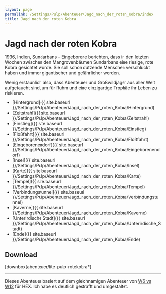 ```yaml
---
layout: page
permalink: /Settings/Pulp/Abenteuer/Jagd_nach_der_roten_Kobra/index
title: Jagd nach der roten Kobra
---
```


# Jagd nach der roten Kobra

1936, Indien, Sundarbans &ndash; Eingeborene berichten, dass in den letzten Wochen zwischen den Mangrovenbäumen Sundarbans eine riesige, rote Kobra gesichtet wurde. Sie soll schon dutzende Menschen verschluckt haben und immer gigantischer und gefährlicher werden.

Wenig erstaunlich also, dass Abenteurer und Großwildjäger aus aller Welt aufgetaucht sind, um für Ruhm und eine einzigartige Trophäe ihr Leben zu riskieren.

- [Hintergrund]({{ site.baseurl }}/Settings/Pulp/Abenteuer/Jagd_nach_der_roten_Kobra/Hintergrund)
- [Zeitstrahl]({{ site.baseurl }}/Settings/Pulp/Abenteuer/Jagd_nach_der_roten_Kobra/Zeitstrahl)
- [Einstieg]({{ site.baseurl }}/Settings/Pulp/Abenteuer/Jagd_nach_der_roten_Kobra/Einstieg)
- [Floßfahrt]({{ site.baseurl }}/Settings/Pulp/Abenteuer/Jagd_nach_der_roten_Kobra/Floßfahrt)
- [Eingeborenendorf]({{ site.baseurl }}/Settings/Pulp/Abenteuer/Jagd_nach_der_roten_Kobra/Eingeborenendorf)
- [Insel]({{ site.baseurl }}/Settings/Pulp/Abenteuer/Jagd_nach_der_roten_Kobra/Insel)
- [Karte]({{ site.baseurl }}/Settings/Pulp/Abenteuer/Jagd_nach_der_roten_Kobra/Karte)
- [Tempel]({{ site.baseurl }}/Settings/Pulp/Abenteuer/Jagd_nach_der_roten_Kobra/Tempel)
- [Verbindungstunnel]({{ site.baseurl }}/Settings/Pulp/Abenteuer/Jagd_nach_der_roten_Kobra/Verbindungstunnel)
- [Kaverne]({{ site.baseurl }}/Settings/Pulp/Abenteuer/Jagd_nach_der_roten_Kobra/Kaverne)
- [Unterirdische Stadt]({{ site.baseurl }}/Settings/Pulp/Abenteuer/Jagd_nach_der_roten_Kobra/Unterirdische_Stadt)
- [Ende]({{ site.baseurl }}/Settings/Pulp/Abenteuer/Jagd_nach_der_roten_Kobra/Ende)

## Download

[downbox[abenteuer/lite-pulp-rotekobra*]

***
Dieses Abenteuer basiert auf dem gleichnamigen Abenteuer von [W6 vs W12](http://w6vsw12.wordpress.com/2014/05/26/abenteuer-die-jagd-nach-der-roten-kobra-hex/) für HEX. Ich habe es deutlich gestrafft und umgestaltet.
